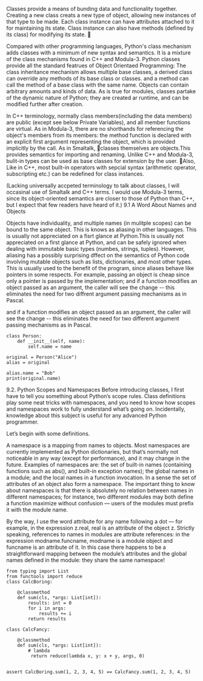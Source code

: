 Classes provide a means of bunding data and functionality together. 
Creating a new class creats a new type of object, allowing new instances of that type to be made. Each class instance can have attributes attached to it for maintaining its state. Class instance can also have methods (defined by its class) for modifying its state. 🙏

Compared with other programming languages, Python's class mechanism adds classes with a minimum of new syntax and semantics. It is a mixture of the class mechanisms found in C++ and Modula-3. Python classes provide all the standard featrues of Object Orientaed Programming: The class inheritance mechanism allows multiple base classes, a derived class can override any methods of its base class or classes. and a method can call the method of a base class with the same name. Objects can contain arbitrary amounts and kinds of data. As is true for modules, classes partake of the dynamic nature of Python; they are created ar runtime, and can be modified further after creation.

In C++ terminology, normally class members(including the data members) are public (except see below Private Variables), and all member functions are virtual. As in Modula-3, there are no shorthands for referencing the object's members from its members: the method function is declared with an explicit first argument representing the object,
which is provided implicitly by the call. As in Smaltalk, 🙏classes themselves are objects.This provides semantics for importing and renaming. Unlike C++ and Modula-3, bulit-in types can be used as base classes for extension by the user. 🙏Also, Like in C++, most built-in operators with sepcial syntax (arithmetic operator, subscripting etc.) can be redefined for class instances.

(Lacking universally accpeted terminology to talk about classes, I will occasinal use of Smaltalk and C++ terms. I would use Modula-3 terms, since its object-oriented semantics are closer to those of Python than C++, but I expect that few readers have heard of it.)
9.1 A Word About Names and Objects

Objects have individuality, and multiple names (in mulitple scopes) can be bound to the same object. This is knows as aliasing in other languages. This is usually not appreciated on a fisrt glance at Python.This is usually not appreciated on a first glance at Python, and can be safely ignored when dealing with immutable basic types (numbes, strings, tuples). However, aliasing has a possibly surprising dffect on the semantics of Python code involving mutable objects such as lists, dictionaries, and most other types. This is usually used to the benefit of the program, since aliases behave like pointers in some respects. For example, passing an object is cheap since only a pointer is passed by the implementation; and if a function modifies an object passed as an argument, the caller will see the change -- this eliminates the need for two diffrent argument passing mechanisms as in Pascal. 

and if a function modifies an object passed as an argument, the caller will see the change -- this eliminates the need for two different argument passing mechanisms as in Pascal.

```
class Person:
    def __init__(self, name):
        self.name = name

original = Person("Alice")
alias = original

alias.name = "Bob"
print(original.name)
```



9.2. Python Scopes and Namespaces
Before introducing classes, I first have to tell you something about Python’s scope rules. Class definitions play some neat tricks with namespaces, and you need to know how scopes and namespaces work to fully understand what’s going on. Incidentally, knowledge about this subject is useful for any advanced Python programmer.

Let’s begin with some definitions.

A namespace is a mapping from names to objects. Most namespaces are currently implemented as Python dictionaries, but that’s normally not noticeable in any way (except for performance), and it may change in the future. Examples of namespaces are: the set of built-in names (containing functions such as abs(), and built-in exception names); the global names in a module; and the local names in a function invocation. In a sense the set of attributes of an object also form a namespace. The important thing to know about namespaces is that there is absolutely no relation between names in different namespaces; for instance, two different modules may both define a function maximize without confusion — users of the modules must prefix it with the module name.

By the way, I use the word attribute for any name following a dot — for example, in the expression z.real, real is an attribute of the object z. Strictly speaking, references to names in modules are attribute references: in the expression modname.funcname, modname is a module object and funcname is an attribute of it. In this case there happens to be a straightforward mapping between the module’s attributes and the global names defined in the module: they share the same namespace!

```
from typing import List
from functools import reduce
class CalcBoring:
    
    @classmethod
    def sum(cls, *args: List[int]):
        results: int = 0
        for i in args:
            results += i
        return results

class CalcFancy:

    @classmethod
    def sum(cls, *args: List[int]):
        # lambda 
         return reduce(lambda x, y: x + y, args, 0)


assert CalcBoring.sum(1, 2, 3, 4, 5) == CalcFancy.sum(1, 2, 3, 4, 5)
```


